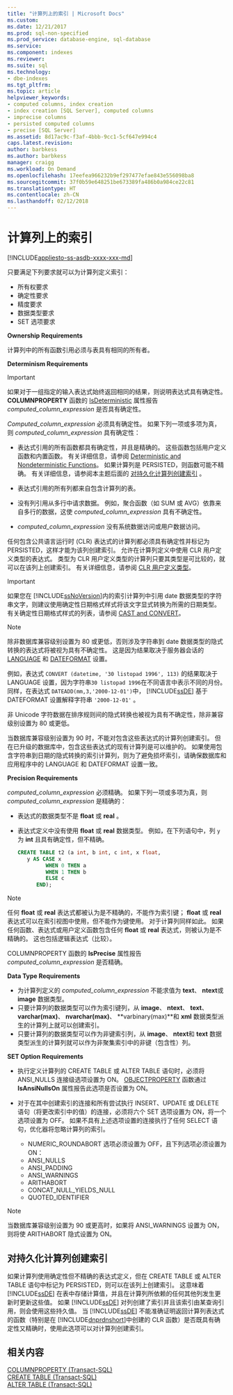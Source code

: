 ```yaml
---
title: "计算列上的索引 | Microsoft Docs"
ms.custom: 
ms.date: 12/21/2017
ms.prod: sql-non-specified
ms.prod_service: database-engine, sql-database
ms.service: 
ms.component: indexes
ms.reviewer: 
ms.suite: sql
ms.technology:
- dbe-indexes
ms.tgt_pltfrm: 
ms.topic: article
helpviewer_keywords:
- computed columns, index creation
- index creation [SQL Server], computed columns
- imprecise columns
- persisted computed columns
- precise [SQL Server]
ms.assetid: 8d17ac9c-f3af-4bbb-9cc1-5cf647e994c4
caps.latest.revision: 
author: barbkess
ms.author: barbkess
manager: craigg
ms.workload: On Demand
ms.openlocfilehash: 17eefea966232b9ef297477efae843e556098ba8
ms.sourcegitcommit: 37f0b59e648251be673389fa486b0a984ce22c81
ms.translationtype: HT
ms.contentlocale: zh-CN
ms.lasthandoff: 02/12/2018
---
```

# <a name="indexes-on-computed-columns"></a>计算列上的索引
[!INCLUDE[appliesto-ss-asdb-xxxx-xxx-md](../../includes/appliesto-ss-asdb-xxxx-xxx-md.md)]

只要满足下列要求就可以为计算列定义索引：  
  
-   所有权要求  
-   确定性要求  
-   精度要求  
-   数据类型要求  
-   SET 选项要求  
  
**Ownership Requirements**  
  
计算列中的所有函数引用必须与表具有相同的所有者。  
  
**Determinism Requirements**  
  
> [!IMPORTANT]  
>  如果对于一组指定的输入表达式始终返回相同的结果，则说明表达式具有确定性。 **COLUMNPROPERTY** 函数的 [IsDeterministic](../../t-sql/functions/columnproperty-transact-sql.md) 属性报告 *computed_column_expression* 是否具有确定性。  
  
 *Computed_column_expression* 必须具有确定性。 如果下列一项或多项为真，则 *computed_column_expression* 具有确定性：  
  
-   表达式引用的所有函数都具有确定性，并且是精确的。 这些函数包括用户定义函数和内置函数。 有关详细信息，请参阅 [Deterministic and Nondeterministic Functions](../../relational-databases/user-defined-functions/deterministic-and-nondeterministic-functions.md)。 如果计算列是 PERSISTED，则函数可能不精确。 有关详细信息，请参阅本主题后面的 [对持久化计算列创建索引](#BKMK_persisted) 。  
  
-   表达式引用的所有列都来自包含计算列的表。  
  
-   没有列引用从多行中请求数据。 例如，聚合函数（如 SUM 或 AVG）依靠来自多行的数据，这使 *computed_column_expression* 具有不确定性。  
  
-   *computed_column_expression* 没有系统数据访问或用户数据访问。  
  
任何包含公共语言运行时 (CLR) 表达式的计算列都必须具有确定性并标记为 PERSISTED，这样才能为该列创建索引。 允许在计算列定义中使用 CLR 用户定义类型的表达式。 类型为 CLR 用户定义类型的计算列只要其类型是可比较的，就可以在该列上创建索引。 有关详细信息，请参阅 [CLR 用户定义类型](../../relational-databases/clr-integration-database-objects-user-defined-types/clr-user-defined-types.md)。  
  
> [!IMPORTANT]  
>  如果您在 [!INCLUDE[ssNoVersion](../../includes/ssnoversion-md.md)]内的索引计算列中引用 date 数据类型的字符串文字，则建议使用确定性日期格式样式将该文字显式转换为所需的日期类型。 有关确定性日期格式样式的列表，请参阅 [CAST and CONVERT](../../t-sql/functions/cast-and-convert-transact-sql.md)。 

> [!NOTE]
> 除非数据库兼容级别设置为 80 或更低，否则涉及字符串到 date 数据类型的隐式转换的表达式将被视为具有不确定性。 这是因为结果取决于服务器会话的 [LANGUAGE](../../t-sql/statements/set-language-transact-sql.md) 和 [DATEFORMAT](../../t-sql/statements/set-dateformat-transact-sql.md) 设置。 
>
> 例如，表达式 `CONVERT (datetime, '30 listopad 1996', 113)` 的结果取决于 LANGUAGE 设置，因为字符串`30 listopad 1996`在不同语言中表示不同的月份。 
> 同样，在表达式 `DATEADD(mm,3,'2000-12-01')`中， [!INCLUDE[ssDE](../../includes/ssde-md.md)] 基于 DATEFORMAT 设置解释字符串 `'2000-12-01'` 。  
>   
> 非 Unicode 字符数据在排序规则间的隐式转换也被视为具有不确定性，除非兼容级别设置为 80 或更低。  
>   
> 当数据库兼容级别设置为 90 时，不能对包含这些表达式的计算列创建索引。 但在已升级的数据库中，包含这些表达式的现有计算列是可以维护的。 如果使用包含字符串到日期的隐式转换的索引计算列，则为了避免损坏索引，请确保数据库和应用程序中的 LANGUAGE 和 DATEFORMAT 设置一致。  
  
 **Precision Requirements**  
  
 *computed_column_expression* 必须精确。 如果下列一项或多项为真，则 *computed_column_expression* 是精确的：  
  
-   表达式的数据类型不是 **float** 或 **real** 。  
-   表达式定义中没有使用 **float** 或 **real** 数据类型。 例如，在下列语句中，列 `y` 为 **int** 且具有确定性，但不精确。  
  
    ```sql  
    CREATE TABLE t2 (a int, b int, c int, x float,   
       y AS CASE x   
             WHEN 0 THEN a   
             WHEN 1 THEN b   
             ELSE c   
          END);  
    ```  
  
> [!NOTE]  
> 任何 **float** 或 **real** 表达式都被认为是不精确的，不能作为索引键； **float** 或 **real** 表达式可以在索引视图中使用，但不能作为键使用。 对于计算列同样如此。 如果任何函数、表达式或用户定义函数包含任何 **float** 或 **real** 表达式，则被认为是不精确的。 这也包括逻辑表达式（比较）。  
  
COLUMNPROPERTY 函数的 **IsPrecise** 属性报告 *computed_column_expression* 是否精确。  
  
**Data Type Requirements**  
  
-   为计算列定义的 *computed_column_expression* 不能求值为 **text**、 **ntext**或 **image** 数据类型。  
-   只要计算列的数据类型可以作为索引键列，从 **image**、 **ntext**、 **text**、 **varchar(max)**、 **nvarchar(max)**、 **varbinary(max)**和 **xml** 数据类型派生的计算列上就可以创建索引。  
-   只要计算列的数据类型可以作为非键索引列，从 **image**、 **ntext**和 **text** 数据类型派生的计算列就可以作为非聚集索引中的非键（包含性）列。  
  
**SET Option Requirements**  
  
-   执行定义计算列的 CREATE TABLE 或 ALTER TABLE 语句时，必须将 ANSI_NULLS 连接级选项设置为 ON。 [OBJECTPROPERTY](../../t-sql/functions/objectproperty-transact-sql.md) 函数通过 **IsAnsiNullsOn** 属性报告此选项是否设置为 ON。  
-   对于在其中创建索引的连接和所有尝试执行 INSERT、UPDATE 或 DELETE 语句（将更改索引中的值）的连接，必须将六个 SET 选项设置为 ON，将一个选项设置为 OFF。 如果不具有上述选项设置的连接执行了任何 SELECT 语句，优化器将忽略计算列的索引。  
  
    -   NUMERIC_ROUNDABORT 选项必须设置为 OFF，且下列选项必须设置为 ON：  
    -   ANSI_NULLS  
    -   ANSI_PADDING  
    -   ANSI_WARNINGS  
    -   ARITHABORT  
    -   CONCAT_NULL_YIELDS_NULL  
    -   QUOTED_IDENTIFIER  
  
> [!NOTE]
> 当数据库兼容级别设置为 90 或更高时，如果将 ANSI_WARNINGS 设置为 ON，则将使 ARITHABORT 隐式设置为 ON。  
  
## <a name="BKMK_persisted"></a> 对持久化计算列创建索引  
如果计算列使用确定性但不精确的表达式定义，但在 CREATE TABLE 或 ALTER TABLE 语句中标记为 PERSISTED，则可以在该列上创建索引。 这意味着 [!INCLUDE[ssDE](../../includes/ssde-md.md)] 在表中存储计算值，并且在计算列所依赖的任何其他列发生更新时更新这些值。 如果 [!INCLUDE[ssDE](../../includes/ssde-md.md)] 对列创建了索引并且该索引由某查询引用，则会使用这些持久值。 当 [!INCLUDE[ssDE](../../includes/ssde-md.md)] 不能准确证明返回计算列表达式的函数（特别是在 [!INCLUDE[dnprdnshort](../../includes/dnprdnshort-md.md)]中创建的 CLR 函数）是否既具有确定性又精确时，使用此选项可以对计算列创建索引。  
  
## <a name="related-content"></a>相关内容  
 [COLUMNPROPERTY &#40;Transact-SQL&#41;](../../t-sql/functions/columnproperty-transact-sql.md)   
 [CREATE TABLE (Transact-SQL)](../../t-sql/statements/create-table-transact-sql.md)    
 [ALTER TABLE (Transact-SQL)](../../t-sql/statements/alter-table-transact-sql.md)
  
  
